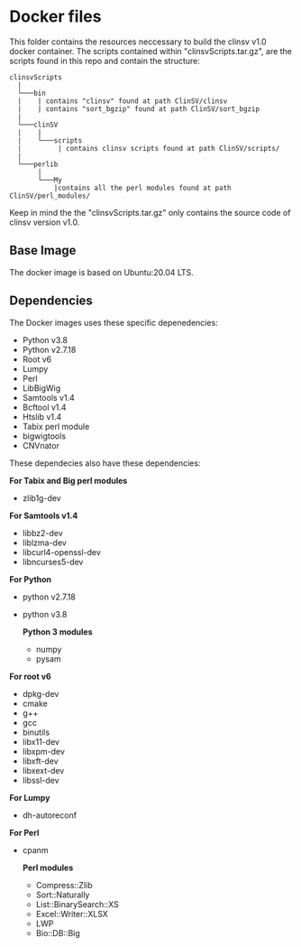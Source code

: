 # Docker files
This folder contains the resources neccessary to build the clinsv v1.0 docker container. The scripts contained within "clinsvScripts.tar.gz", are the scripts found in this repo and contain the structure:

```
clinsvScripts
  |
  └───bin
  |    | contains "clinsv" found at path ClinSV/clinsv
  |    | contains "sort_bgzip" found at path ClinSV/sort_bgzip 
  |    
  └───clinSV
  |    |
  |    └───scripts
  |         | contains clinsv scripts found at path ClinSV/scripts/
  |
  └───perlib
       |
       └───My
           |contains all the perl modules found at path ClinSV/perl_modules/

```

Keep in mind the the "clinsvScripts.tar.gz" only contains the source code of clinsv version v1.0. 

## Base Image
The docker image is based on Ubuntu:20.04 LTS.

## Dependencies 
The Docker images uses these specific depenedencies:

- Python v3.8
- Python v2.7.18
- Root v6 
- Lumpy
- Perl
- LibBigWig
- Samtools v1.4
- Bcftool v1.4
- Htslib v1.4
- Tabix perl module
- bigwigtools
- CNVnator

These dependecies also have these dependencies:

**For Tabix and Big perl modules**
- zlib1g-dev

**For Samtools v1.4**
- libbz2-dev 
- liblzma-dev 
- libcurl4-openssl-dev 
- libncurses5-dev

**For Python**
- python v2.7.18
- python v3.8

  **Python 3 modules**
  - numpy
  - pysam

**For root v6**
- dpkg-dev 
- cmake 
- g++ 
- gcc 
- binutils 
- libx11-dev 
- libxpm-dev 
- libxft-dev 
- libxext-dev 
- libssl-dev

**For Lumpy**
- dh-autoreconf

**For Perl**
- cpanm
 
  **Perl modules**
  - Compress::Zlib
  - Sort::Naturally 
  - List::BinarySearch::XS
  - Excel::Writer::XLSX
  - LWP
  - Bio::DB::Big

